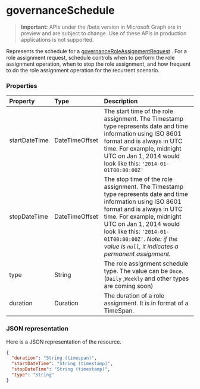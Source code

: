 # governanceSchedule

> **Important:** APIs under the /beta version in Microsoft Graph are in preview and are subject to change. Use of these APIs in production applications is not supported.

Represents the schedule for a [governanceRoleAssignmentRequest](../resources/roleassignmentrequest.md) . For a role assignment request, schedule controls when to perform the role assignment operation, when to stop the role assignment, and how frequent to do the role assignment operation for the recurrent scenario. 



### Properties
| Property	   | Type	|Description|
|:---------------|:--------|:----------|
|startDateTime|DateTimeOffset|The start time of the role assignment. The Timestamp type represents date and time information using ISO 8601 format and is always in UTC time. For example, midnight UTC on Jan 1, 2014 would look like this: `'2014-01-01T00:00:00Z'`|
|stopDateTime|DateTimeOffset|The stop time of the role assignment. The Timestamp type represents date and time information using ISO 8601 format and is always in UTC time. For example, midnight UTC on Jan 1, 2014 would look like this: `'2014-01-01T00:00:00Z'`. *Note: if the value is `null`, it indicates a permanent assignment.*|
|type|String|The role assignment schedule type. The value can be ``Once``. (``Daily`` ,``Weekly`` and other types are coming soon)|
|duration|Duration|The duration of a role assignment. It is in format of a TimeSpan.|

### JSON representation

Here is a JSON representation of the resource.

```json
{
  "duration": "String (timespan)",
  "startDateTime": "String (timestamp)",
  "stopDateTime": "String (timestamp)",
  "type": "String"
}

```
